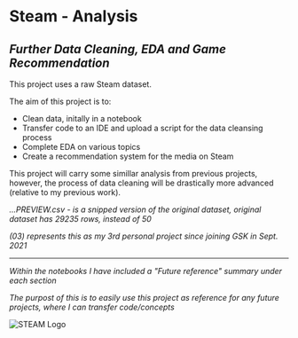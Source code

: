 # Steam - Analysis
## *Further Data Cleaning, EDA and Game Recommendation*

This project uses a raw Steam dataset.

The aim of this project is to:
- Clean data, initally in a notebook
- Transfer code to an IDE and upload a script for the data cleansing process
- Complete EDA on various topics
- Create a recommendation system for the media on Steam

This project will carry some simillar analysis from previous projects, however, the process of data cleaning will be drastically more advanced (relative to my previous work).


*...PREVIEW.csv - is a snipped version of the original dataset, original dataset has 29235 rows, instead of 50*

*(03) represents this as my 3rd personal project since joining GSK in Sept. 2021*
___________________________________________________________________________________________________________________________________________________________________________________

*Within the notebooks I have included a "Future reference" summary under each section*

*The purpost of this is to easily use this project as reference for any future projects, where I can transfer code/concepts*


 
![STEAM Logo](https://cdn.freebiesupply.com/images/large/2x/steam-logo-transparent.png)
